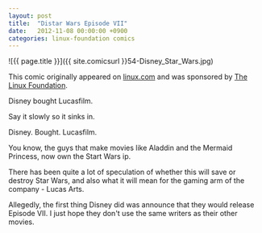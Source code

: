 ```yaml
---
layout: post
title:  "Distar Wars Episode VII"
date:   2012-11-08 00:00:00 +0900
categories: linux-foundation comics
---
```


![{{ page.title }}]({{ site.comicsurl }}54-Disney_Star_Wars.jpg)

This comic originally appeared on [linux.com](https://www.linux.com) and was sponsored by [The Linux Foundation](https://www.linuxfoundation.org/).


Disney bought Lucasfilm.

Say it slowly so it sinks in.

Disney. Bought. Lucasfilm.

You know, the guys that make movies like Aladdin and the Mermaid Princess, now own the Start Wars ip.

There has been quite a lot of speculation of whether this will save or destroy Star Wars, and also what it will mean for the gaming arm of the company - Lucas Arts.

Allegedly, the first thing Disney did was announce that they would release Episode VII. I just hope they don't use the same writers as their other movies.
